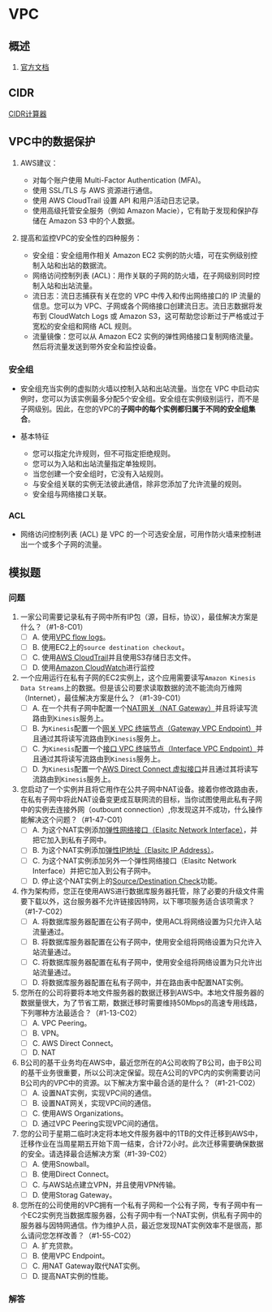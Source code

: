 # VPC

## 概述

1. [官方文档](https://docs.aws.amazon.com/zh_cn/vpc/latest/userguide/what-is-amazon-vpc.html)

## CIDR

[CIDR计算器](http://www.subnet-calculator.com/cidr.php)

## VPC中的数据保护

1. AWS建议：
   - 对每个账户使用 Multi-Factor Authentication (MFA)。
   - 使用 SSL/TLS 与 AWS 资源进行通信。
   - 使用 AWS CloudTrail 设置 API 和用户活动日志记录。
   - 使用高级托管安全服务（例如 Amazon Macie），它有助于发现和保护存储在 Amazon S3 中的个人数据。
 
 2. 提高和监控VPC的安全性的四种服务：
    - 安全组：安全组用作相关 Amazon EC2 实例的防火墙，可在实例级别控制入站和出站的数据流。
    - 网络访问控制列表 (ACL)：用作关联的子网的防火墙，在子网级别同时控制入站和出站流量。
    - 流日志：流日志捕获有关在您的 VPC 中传入和传出网络接口的 IP 流量的信息。您可以为 VPC、子网或各个网络接口创建流日志。流日志数据将发布到 CloudWatch Logs 或 Amazon S3，这可帮助您诊断过于严格或过于宽松的安全组和网络 ACL 规则。
    - 流量镜像：您可以从 Amazon EC2 实例的弹性网络接口复制网络流量。然后将流量发送到带外安全和监控设备。

### 安全组

- 安全组充当实例的虚拟防火墙以控制入站和出站流量。当您在 VPC 中启动实例时，您可以为该实例最多分配5个安全组。安全组在实例级别运行，而不是子网级别。因此，在您的VPC的**子网中的每个实例都归属于不同的安全组集合**。

- 基本特征
   - 您可以指定允许规则，但不可指定拒绝规则。
   - 您可以为入站和出站流量指定单独规则。
   - 当您创建一个安全组时，它没有入站规则。
   - 与安全组关联的实例无法彼此通信，除非您添加了允许流量的规则。
   - 安全组与网络接口关联。
   
### ACL

- 网络访问控制列表 (ACL) 是 VPC 的一个可选安全层，可用作防火墙来控制进出一个或多个子网的流量。

## 模拟题

### 问题

1. 一家公司需要记录私有子网中所有IP包（源，目标，协议），最佳解决方案是什么？（#1-8-C01）
   - [ ] A. 使用[VPC flow logs](https://docs.aws.amazon.com/zh_cn/vpc/latest/userguide/flow-logs.html)。
   - [ ] B. 使用EC2上的`source destination checkout`。
   - [ ] C. 使用[AWS CloudTrail](https://docs.aws.amazon.com/zh_cn/awscloudtrail/latest/userguide/cloudtrail-user-guide.html)并且使用S3存储日志文件。
   - [ ] D. 使用[Amazon CloudWatch](https://docs.aws.amazon.com/zh_cn/AmazonCloudWatch/latest/monitoring/WhatIsCloudWatch.html)进行监控
   
2. 一个应用运行在私有子网的EC2实例上，这个应用需要读写`Amazon Kinesis Data Streams`上的数据。但是该公司要求读取数据的流不能流向万维网（Internet），最佳解决方案是什么？（#1-39-C01）
   - [ ] A. 在一个共有子网中配置一个[NAT网关（NAT Gateway）](https://docs.aws.amazon.com/zh_cn/vpc/latest/userguide/vpc-nat-gateway.html)并且将读写流路由到`Kinesis`服务上。
   - [ ] B. 为`Kinesis`配置一个[网关 VPC 终端节点（Gateway VPC Endpoint）](https://docs.aws.amazon.com/zh_cn/vpc/latest/userguide/vpce-gateway.html)并且通过其将读写流路由到`Kinesis`服务上。
   - [ ] C. 为`Kinesis`配置一个[接口 VPC 终端节点（Interface VPC Endpoint）](https://docs.aws.amazon.com/zh_cn/vpc/latest/userguide/vpce-interface.html)并且通过其将读写流路由到`Kinesis`服务上。
   - [ ] D. 为`Kinesis`配置一个[AWS Direct Connect 虚拟接口](https://docs.aws.amazon.com/zh_cn/directconnect/latest/UserGuide/WorkingWithVirtualInterfaces.html)并且通过其将读写流路由到`Kinesis`服务上。

3. 您启动了一个实例并且将它用作在公共子网中NAT设备。接着你修改路由表，在私有子网中将此NAT设备变更成互联网流的目标，当你试图使用此私有子网中的实例去连接外网（outbount connection）,你发现这并不成功，什么操作能解决这个问题？（#1-47-C01）
   - [ ] A. 为这个NAT实例添加[弹性网络接口（Elasitc Network Interface）](https://docs.aws.amazon.com/zh_cn/AWSEC2/latest/UserGuide/using-eni.html)，并把它加入到私有子网中。
   - [ ] B. 为这个NAT实例添加[弹性IP地址（Elasitc IP Address）](hhttps://docs.aws.amazon.com/zh_cn/AWSEC2/latest/UserGuide/elastic-ip-addresses-eip.html)。
   - [ ] C. 为这个NAT实例添加另外一个弹性网络接口（Elasitc Network Interface）并把它加入到公有子网中。
   - [ ] D. 停止这个NAT实例上的[Source/Destination Check](https://docs.aws.amazon.com/zh_cn/vpc/latest/userguide/VPC_NAT_Instance.html)功能。

4. 作为架构师，您正在使用AWS进行数据库服务器托管，除了必要的升级文件需要下载以外，这台服务器不允许链接因特网，以下哪项服务适合该项需求？（#1-7-C02）
   - [ ] A. 将数据库服务器配置在公有子网中，使用ACL将网络设置为只允许入站流量通过。
   - [ ] B. 将数据库服务器配置在公有子网中，使用安全组将网络设置为只允许入站流量通过。
   - [ ] C. 将数据库服务器配置在私有子网中，使用安全组将网络设置为只允许出站流量通过。
   - [ ] D. 将数据库服务器配置在私有子网中，并在路由表中配置NAT实例。

5. 您所在的公司将要将本地文件服务器的数据迁移到AWS中。本地文件服务器的数据量很大，为了节省工期，数据迁移时需要维持50Mbps的高速专用线路，下列哪种方法最适合？（#1-13-C02）
   - [ ] A. VPC Peering。
   - [ ] B. VPN。
   - [ ] C. AWS Direct Connect。
   - [ ] D. NAT

6. B公司的基干业务均在AWS中，最近您所在的A公司收购了B公司，由于B公司的基干业务很重要，所以公司决定保留。现在A公司的VPC内的实例需要访问B公司内的VPC中的资源。以下解决方案中最合适的是什么？（#1-21-C02）
   - [ ] A. 设置NAT实例，实现VPC间的通信。
   - [ ] B. 设置NAT网关，实现VPC间的通信。
   - [ ] C. 使用AWS Organizations。
   - [ ] D. 通过VPC Peering实现VPC间的通信。

7. 您的公司于星期二临时决定将本地文件服务器中的1TB的文件迁移到AWS中，迁移作业在当周星期五开始下周一结束，合计72小时。此次迁移需要确保数据的安全。请选择最合适解决方案（#1-39-C02）
   - [ ] A. 使用Snowball。
   - [ ] B. 使用Direct Connect。
   - [ ] C. 与AWS站点建立VPN，并且使用VPN传输。
   - [ ] D. 使用Storag Gateway。

8. 您所在的公司使用的VPC拥有一个私有子网和一个公有子网，专有子网中有一个EC2实例充当数据库服务器，公有子网中有一个NAT实例，供私有子网中的服务器与因特网通信。作为维护人员，最近您发现NAT实例效率不是很高，那么请问您怎样改善？（#1-55-C02）
   - [ ] A. 扩充贷款。
   - [ ] B. 使用VPC Endpoint。
   - [ ] C. 用NAT Gateway取代NAT实例。
   - [ ] D. 提高NAT实例的性能。

### 解答
